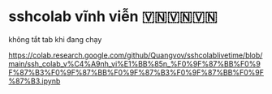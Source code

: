 # sshcolab vĩnh viễn 🇻🇳🇻🇳🇻🇳
không tắt tab khi đang chạy

https://colab.research.google.com/github/Quangvov/sshcolablivetime/blob/main/ssh_colab_v%C4%A9nh_vi%E1%BB%85n_%F0%9F%87%BB%F0%9F%87%B3%F0%9F%87%BB%F0%9F%87%B3%F0%9F%87%BB%F0%9F%87%B3.ipynb
